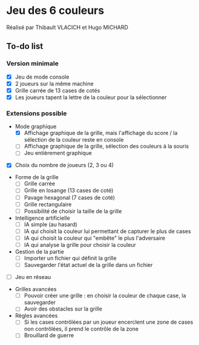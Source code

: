 # Jeu des 6 couleurs

Réalisé par Thibault VLACICH et Hugo MICHARD

## To-do list

### Version minimale
- [x] Jeu de mode console
- [x] 2 joueurs sur la même machine
- [x] Grille carrée de 13 cases de cotés
- [x] Les joueurs tapent la lettre de la couleur pour la sélectionner

### Extensions possible
- Mode graphique
  - [x] Affichage graphique de la grille, mais l'affichage du score / la sélection de la couleur reste en console
  - [ ] Affichage graphique de la grille, sélection des couleurs à la souris
  - [ ] Jeu entièrement graphique
- [x] Choix du nombre de joueurs (2, 3 ou 4)
- Forme de la grille
  - [ ] Grille carrée
  - [ ] Grille en losange (13 cases de coté)
  - [ ] Pavage hexagonal (7 cases de coté)
  - [ ] Grille rectangulaire
  - [ ] Possibilité de choisir la taille de la grille
- Intelligence artificielle
  - [ ] IA simple (au hasard)
  - [ ] IA qui choisit la couleur lui permettant de capturer le plus de cases
  - [ ] IA qui choisit la couleur qui "embête" le plus l'adversaire
  - [ ] IA qui analyse la grille pour choisir la couleur
- Gestion de la partie
  - [ ] Importer un fichier qui définit la grille
  - [ ] Sauvegarder l'état actuel de la grille dans un fichier
- [ ] Jeu en réseau
- Grilles avancées
  - [ ] Pouvoir créer une grille : en choisir la couleur de chaque case, la sauvegarder
  - [ ] Avoir des obstacles sur la grille
- Règles avancées
  - [ ] Si les cases contrôlées par un joueur encerclent une zone de cases non contrôlées, il prend le contrôle de la zone
  - [ ] Brouillard de guerre
